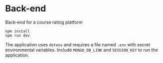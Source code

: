 # Back-end
Back-end for a course rating platform

`npm install` <br/>
`npm run dev` <br/>

The application uses `dotenv` and requires a file named `.env` with secret environmental variables. Include `MONGO_DB_LINK` and `SESSION_KEY` to run the application. 